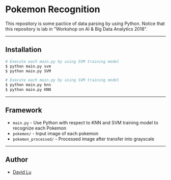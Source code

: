 # Pokemon Recognition

This repository is some pactice of data parsing by using Python. Notice that this repository is lab in "Workshop on AI & Big Data Analytics 2018".

---
## Installation 

```bash
# Execute each main.py by using SVM training model
$ python main.py svm
$ python main.py SVM

# Execute each main.py by using SVM training model
$ python main.py knn
$ python main.py KNN
```

---
## Framework

* `main.py` - Use Python with respect to KNN and SVM training model to recognize each Pokemon
* `pokemon/` - Input image of each pokemon
* `pokemon_processed/` - Processed image after transfer into grayscale

---
## Author

* [David Lu]()